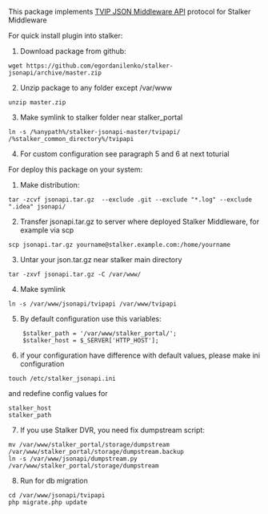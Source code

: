 This package implements [TVIP JSON Middleware API](http://wiki.tvip.ru/en/tvip_json_middleware_api/1) protocol for Stalker Middleware

For quick install plugin into stalker:

1) Download package from github:
```
wget https://github.com/egordanilenko/stalker-jsonapi/archive/master.zip

```
2) Unzip package to any folder except /var/www
```
unzip master.zip
```

3) Make symlink to stalker folder near stalker_portal
 
```
ln -s /%anypath%/stalker-jsonapi-master/tvipapi/ /%stalker_common_directory%/tvipapi
```
4) For custom configuration see paragraph 5 and 6 at next toturial

For deploy this package on your system:

1) Make distribution: 
```
tar -zcvf jsonapi.tar.gz  --exclude .git --exclude "*.log" --exclude ".idea" jsonapi/
```

2) Transfer jsonapi.tar.gz to server where deployed Stalker Middleware, for example via scp
```
scp jsonapi.tar.gz yourname@stalker.example.com:/home/yourname
```

3) Untar your json.tar.gz near stalker main directory
```
tar -zxvf jsonapi.tar.gz -C /var/www/
```

4) Make symlink
```
ln -s /var/www/jsonapi/tvipapi /var/www/tvipapi
```
5)  By default configuration use this variables:
```
    $stalker_path = '/var/www/stalker_portal/';
    $stalker_host = $_SERVER['HTTP_HOST'];     
```
6) if your configuration have difference with default values, please make ini configuration
 ```
touch /etc/stalker_jsonapi.ini
```
and redefine config values for 
```
stalker_host
stalker_path
```
7) If you use Stalker DVR, you need fix  dumpstream script:
```
mv /var/www/stalker_portal/storage/dumpstream /var/www/stalker_portal/storage/dumpstream.backup
ln -s /var/www/jsonapi/dumpstream.py /var/www/stalker_portal/storage/dumpstream

```
8) Run for db migration
```
cd /var/www/jsonapi/tvipapi
php migrate.php update
```